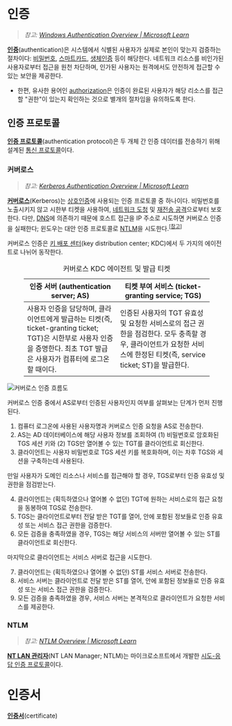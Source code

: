 # 인증
> *참고: [Windows Authentication Overview | Microsoft Learn](https://learn.microsoft.com/en-us/windows-server/security/windows-authentication/windows-authentication-overview)*

**[인증](https://learn.microsoft.com/en-us/windows-server/security/windows-authentication/windows-authentication-overview)**(authentication)은 시스템에서 식별된 사용자가 실제로 본인이 맞는지 검증하는 절차이다: [비밀번호](https://learn.microsoft.com/en-us/windows-server/security/kerberos/passwords-overview), [스마트카드](https://en.wikipedia.org/wiki/Smart_card), [생체인증](https://en.wikipedia.org/wiki/Biometrics) 등이 해당한다. 네트워크 리소스를 비인가된 사용자로부터 접근을 원천 차단하며, 인가된 사용자는 원격에서도 안전하게 접근할 수 있는 보안을 제공한다.

* 한편, 유사한 용어인 [authorization](https://en.wikipedia.org/wiki/Authorization)은 인증이 완료된 사용자가 해당 리소스를 접근할 "권한"이 있는지 확인하는 것으로 별개의 절차임을 유의하도록 한다.

## 인증 프로토콜
**[인증 프로토콜](https://en.wikipedia.org/wiki/Authentication_protocol)**(authentication protocol)은 두 개체 간 인증 데이터를 전송하기 위해 설계된 [통신 프로토콜](https://en.wikipedia.org/wiki/Communication_protocol)이다.

### 커버로스
> *참고: [Kerberos Authentication Overview | Microsoft Learn](https://learn.microsoft.com/en-us/windows-server/security/kerberos/kerberos-authentication-overview)*

**[커버로스](https://en.wikipedia.org/wiki/Kerberos_(protocol))**(Kerberos)는 [상호인증](https://en.wikipedia.org/wiki/Mutual_authentication)에 사용되는 인증 프로토콜 중 하나이다. 비밀번호를 노출시키지 않고 시한부 티켓을 사용하여, [네트워크 도청](https://en.wikipedia.org/wiki/Computer_security#Eavesdropping) 및 [재전송 공격](https://en.wikipedia.org/wiki/Replay_attack)으로부터 보호한다. 다만, [DNS](Domain.md#도메인-네임-시스템)에 의존하기 때문에 호스트 접근을 IP 주소로 시도하면 커버로스 인증을 실패한다; 윈도우는 대안 인증 프로토콜로 [NTLM](#ntlm)을 시도한다.<sup>[<a href="https://learn.microsoft.com/en-us/windows-server/security/kerberos/configuring-kerberos-over-ip">참고</a>]</sup>

커버로스 인증은 [키 배포 센터](https://learn.microsoft.com/en-us/windows/win32/secauthn/key-distribution-center)(key distribution center; KDC)에서 두 가지의 에이전트로 나뉘어 동작한다.

<table style="table-layout: fixed; width: 85%; margin-left: auto; margin-right: auto;"><caption style="caption-side: top;">커버로스 KDC 에이전트 및 발급 티켓</caption><colgroup><col style="width: 50%;"/><col style="width: 50%;"/></colgroup><thead><tr><th style="text-align: center;">인증 서버 (authentication server; AS)</th><th style="text-align: center;">티켓 부여 서비스 (ticket-granting service; TGS)</th></tr></thead><tbody style="text-align: left;"><tr><td>사용자 인증을 담당하며, 클라이언트에게 발급하는 티켓(즉, ticket-granting ticket; TGT)은 시한부로 사용자 인증을 증명한다. 최초 TGT 발급은 사용자가 컴퓨터에 로그온 할 때이다.</td><td>인증된 사용자의 TGT 유효성 및 요청한 서비스로의 접근 권한을 점검한다. 모두 충족할 경우, 클라이언트가 요청한 서비스에 한정된 티켓(즉, service ticket; ST)을 발급한다.</td></tr></tbody></table>

![커버로스 인증 흐름도](https://upload.wikimedia.org/wikipedia/commons/6/68/Kerberos_protocol.svg)

커버로스 인증 중에서 AS로부터 인증된 사용자인지 여부를 살펴보는 단계가 먼저 진행된다.

1. 컴퓨터 로그온에 사용된 사용자명과 커버로스 인증 요청을 AS로 전송한다.
1. AS는 AD 데이터베이스에 해당 사용자 정보를 조회하여 (1) 비밀번호로 암호화된 TGS 세션 키와 (2) TGS만 열어볼 수 있는 TGT를 클라이언트로 회신한다.
1. 클라이언트는 사용자 비밀번호로 TGS 세션 키를 복호화하며, 이는 차후 TGS와 세션을 구축하는데 사용된다.

만일 사용자가 도메인 리소스나 서비스를 접근해야 할 경우, TGS로부터 인증 유효성 및 권한을 점검받는다.

4. 클라이언트는 (획득하였으나 열어볼 수 없던) TGT에 원하는 서비스로의 접근 요청을 동봉하여 TGS로 전송한다.
4. TGS는 클라이언트로부터 전달 받은 TGT를 열어, 안에 포함된 정보들로 인증 유효성 또는 서비스 접근 권한을 검증한다.
4. 모든 검증을 충족하였을 경우, TGS는 해당 서비스의 서버만 열어볼 수 있는 ST를 클라이언트로 회신한다.

마지막으로 클라이언트는 서비스 서버로 접근을 시도한다.

7. 클라이언트는 (획득하였으나 열어볼 수 없던) ST를 서비스 서버로 전송한다.
7. 서비스 서버는 클라이언트로 전달 받은 ST를 열어, 안에 포함된 정보들로 인증 유효성 또는 서비스 접근 권한을 검증한다.
7. 모든 검증을 충족하였을 경우, 서비스 서버는 본격적으로 클라이언트가 요청한 서비스를 제공한다.

### NTLM
> *참고: [NTLM Overview | Microsoft Learn](https://learn.microsoft.com/en-us/windows-server/security/kerberos/ntlm-overview)*

**[NT LAN 관리자](https://en.wikipedia.org/wiki/NTLM)**(NT LAN Manager; NTLM)는 마이크로소프트에서 개발한 [시도-응답 인증 프로토콜](https://en.wikipedia.org/wiki/Challenge%E2%80%93response_authentication)이다.

# 인증서
**[인증서](https://en.wikipedia.org/wiki/Authorization_certificate)**(certificate)
